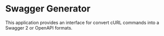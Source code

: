 # Swagger Generator

This application provides an interface for convert cURL commands into a Swagger 2 or OpenAPI formats.
